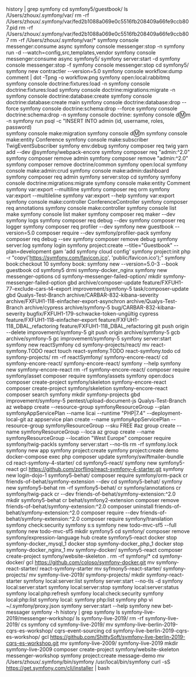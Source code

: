 history | grep symfony
cd symfony5/guestbook/
ls /Users/zhoux/.symfony/var/
rm -rf /Users/zhoux/.symfony/var/fed2b1088a069e0c5516fb208409a66fe9ccb807.pid
rm -rf /Users/zhoux/.symfony/var/fed2b1088a069e0c5516fb208409a66fe9ccb807
rm -rf /Users/zhoux/.symfony/var/*
symfony console messenger:consume async
symfony console messenger:stop -n
symfony run -d --watch=config,src,templates,vendor symfony console messenger:consume async
symfony5/
symfony server:start -d
symfony console messenger:stop -f
symfony console messenger:stop
cd symfony5/
symfony new contractler --version=5.0
symfony console workflow:dump comment | dot -Tpng -o workflow.png
symfony open:local:rabbitmq
symfony console doctrine:fixtures:load -n
symfony console doctrine:fixtures:load
symfony console doctrine:migrations:migrate -n
symfony console doctrine:database:create
symfony console doctrine:database:create main
symfony console doctrine:database:drop --force
symfony console doctrine:schema:drop --force
symfony console doctrine:schema:drop -n
symfony console doctrine:
symfony console d:m:m -n
symfony run psql -c "INSERT INTO admin (id, username, roles, password) \
symfony console make:migration
symfony console d:m:m
symfony console make:entity Conference
symfony console make:subscriber TwigEventSubscriber
symfony env:debug
symfony composer req twig
yarn add --dev @symfony/webpack-encore
symfony composer req "admin:^2.0"
symfony composer remove admin
symfony composer remove "admin:^2.0"
symfony composer remove doctrine/common
symfony open:local
symfony console make:admin:crud
symfony console make:admin:dashboard
symfony composer req admin
symfony server:stop
cd symfony
symfony console doctrine:migrations:migrate
symfony console make:entity Comment
symfony var:export --multiline
symfony composer req orm
symfony var:export --multileline
symfony var:export --help
symfony var:export
symfony console make:controller ConferenceController
symfony composer req annotations
symfony console make:controller
symfony console list make
symfony console list maker
symfony composer req maker --dev
symfony logs
symfony composer req debug --dev
symfony composer req logger
symfony composer req profiler --dev
symfony new guestbook --version=5.0
composer require --dev symfony/profiler-pack
symfony composer req debug --sev
symfony composer remove debug
symfony server:log
symfony login
symfony project:create --title="Guestbook" --plan=development
gam 'add symfony cloud config'
symfony project:init
php -r "copy('https://symfony.com/favicon.ico', 'public/favicon.ico');"
symfony book:checkout 10
symfony book:
symfony new --version=5.0-3 --book guestbook
cd symfony5
drmi symfony-docker_nginx
symfony new messenger-options
cd symfony-messenger-failed-option/
mkdir symfony-messenger-failed-option
gbd archive/composer-update feature/FXFUH1-77-exclude-cars-t4-export improvement/symfony-5 task/composer-update
gbd Qualys-Test-Branch archive/CARBAR-832-kibana-severity archive/FXFUH1-118-einfacher-export-asynchron archive/Qualys-Test-Branch archive/cypress archive/symfony-5 bug/CARBAR-832-kibana-severity bugfix/FXFUH1-179-schwacke-token-ungültig cypress feature/FXFUH1-118-einfacher-export feature/FXFUH1-118_DBAL_refactoring feature/FXFUH1-118_DBAL_refactoring
git push origin --delete improvement/symfony-5
git push origin archive/symfony-5
gcb archive/symfony-5
gc improvement/symfony-5
symfony server:start
symfony new reactSymfony
cd symfony-projects/react/
mv react-symfony.TODO react
touch react-symfony.TODO
react-symfony.todo
cd symfony-projects/
rm -rf reactSymfony/ symfony-encore-react/
cd symfony-encore-react/
symfony-encore-react/
symfony --help
symfony new symfony-encore-react
rm -rf symfony-encore-react/
composer require symfony/asset
composer require symfony/assets
symfony open:docs
composer create-project symfony/skeleton symfony-encore-react
composer create-project symfony/skeletion symfony-encore-react
composer search symfony
mkdir symfony-projects
gbd improvement/symfony-5 pentest/upload-document-js Qualys-Test-Branch
az webapp create --resource-group symfonyResourceGroup --plan symfonyAppServicePlan --name licai --runtime "PHP|7.4" --deployment-local-git
az appservice plan create --name symfonyAppServicePlan --resource-group symfonyResourceGroup --sku FREE
#az group create --name symfonyResourceGroup --loca
az group create --name symfonyResourceGroup --location "West Europe"
composer require symfony/twig-packls
symfony server:start --no-tls
rm -rf symfony.lock
symfony new app
symfony project:create
symfony project:create demo
docker-compose exec php composer update symfony/swiftmailer-bundle
cd react-symfony-4-starter/
cd symfony5-react/
symfony new symfony5-react
gcl https://github.com/zorfling/react-symfony-4-starter.git
symfony new login-dojo-1
symfony5-behat/
composer require symfony/orm-pack
cr friends-of-behat/symfony-extension --dev
cd symfony5-behat/
symfony new symfony5-behat
rm -rf symfony5-behat/
cr symfony/annotations
cr symfony/twig-pack
cr --dev friends-of-behat/symfony-extension:^2.0
mkdir symfony5-behat
cr behat/symfony2-extension
composer remove friends-of-behat/symfony-extension:^2.0
composer uninstall friends-of-behat/symfony-extension:^2.0
composer require --dev friends-of-behat/symfony-extension:^2.0
composer require symfony/translation
symfony check:security
symfony s:s
symfony new todo-mvc-sf5 --full
symfony new todo-mvc-sf5
mkdir symfony5
cd symfony/
composer remove symfony/expression-language
hub create symfony5-react
docker stop symfony-docker_mysql_1
docker stop symfony-docker_php_1
docker stop symfony-docker_nginx_1
mv symfony-docker/ symfony5-react
composer create-project symfony/website-skeleton .
rm -rf symfony/*
cd symfony-docker/
gcl https://github.com/coloso/symfony-docker.git
mv symfony-react-starter/ react-symfony-starter
mv syfmony5-react-starter/ symfony-projects/
mv symfony-live-2019/ symfony-projects/
mkdir symfony-react-starter
symfony local:server:list
symfony server:start --no-tls -d
symfony local:server:start
symfony local:server:stop
symfony local:server:status
symfony local:php:refresh
symfony local:check:security
symfony local:php:list
symfony local:
symfony php:list
symfony php
vi ~/.symfony/proxy.json
symfony server:start --help
symfony new bet-messager
symfony -h
history | grep symfony
ls symfony-live-2019/messenger-workshop/
ls symfony-live-2019/
rm -rf symfony-live-2019/
cs symfony
cd symfony-live-2019/
mv symfony-live-berlin-2019-cqrs-es-workshop/ cqrs-event-sourcing
cd symfony-live-berlin-2019-cqrs-es-workshop/
gcl https://github.com/ShittySoft/symfony-live-berlin-2019-cqrs-es-workshop.git
mv symfony-live-2009/ symfony-live-2019
mkdir symfony-live-2009
composer create-project symfony/website-skeleton messenger-workshop
symfony project:create message-demo
mv /Users/zhoux/.symfony/bin/symfony /usr/local/bin/symfony
curl -sS https://get.symfony.com/cli/installer | bash
